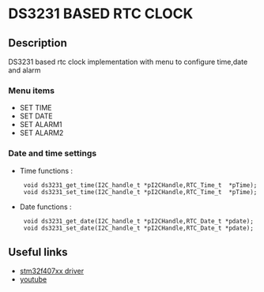 # DS3231 BASED RTC CLOCK

## Description
   DS3231 based rtc clock implementation with menu to configure time,date and alarm
   
### Menu items 
- SET TIME
- SET DATE
- SET ALARM1
- SET ALARM2

### Date and time settings
 - Time functions :
 
        void ds3231_get_time(I2C_handle_t *pI2CHandle,RTC_Time_t  *pTime);
        void ds3231_set_time(I2C_handle_t *pI2CHandle,RTC_Time_t  *pTime);
 - Date functions :
  
        void ds3231_get_date(I2C_handle_t *pI2CHandle,RTC_Date_t *pdate);
        void ds3231_set_date(I2C_handle_t *pI2CHandle,RTC_Date_t *pdate);
  
  
## Useful links
   
  
* [stm32f407xx driver](https://github.com/arjun4embed/stm32f407xx-driver)
* [youtube](https://youtu.be/9XMcYJlmQfo)



